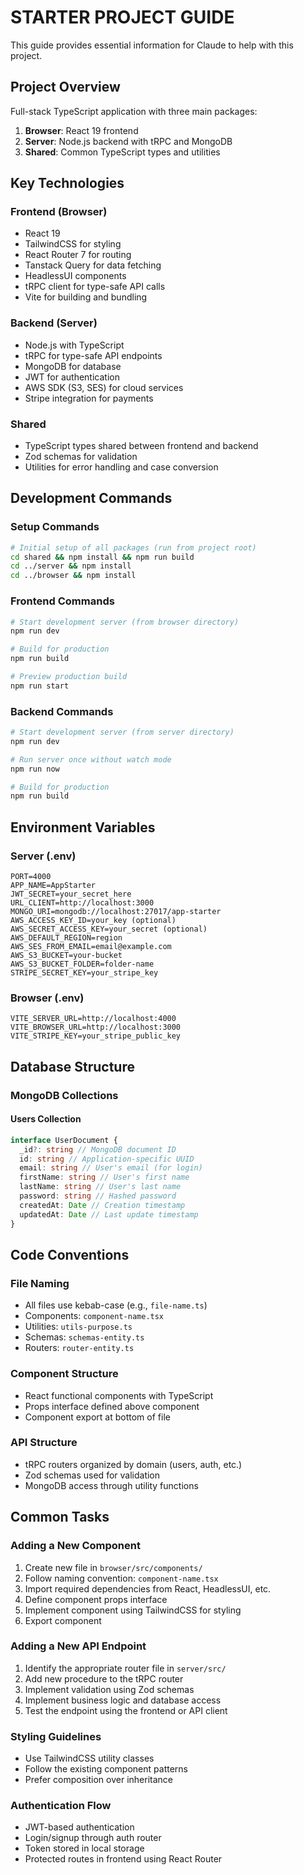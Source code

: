 # STARTER PROJECT GUIDE

This guide provides essential information for Claude to help with this project.

## Project Overview

Full-stack TypeScript application with three main packages:

1. **Browser**: React 19 frontend
2. **Server**: Node.js backend with tRPC and MongoDB
3. **Shared**: Common TypeScript types and utilities

## Key Technologies

### Frontend (Browser)

- React 19
- TailwindCSS for styling
- React Router 7 for routing
- Tanstack Query for data fetching
- HeadlessUI components
- tRPC client for type-safe API calls
- Vite for building and bundling

### Backend (Server)

- Node.js with TypeScript
- tRPC for type-safe API endpoints
- MongoDB for database
- JWT for authentication
- AWS SDK (S3, SES) for cloud services
- Stripe integration for payments

### Shared

- TypeScript types shared between frontend and backend
- Zod schemas for validation
- Utilities for error handling and case conversion

## Development Commands

### Setup Commands

```bash
# Initial setup of all packages (run from project root)
cd shared && npm install && npm run build
cd ../server && npm install
cd ../browser && npm install
```

### Frontend Commands

```bash
# Start development server (from browser directory)
npm run dev

# Build for production
npm run build

# Preview production build
npm run start
```

### Backend Commands

```bash
# Start development server (from server directory)
npm run dev

# Run server once without watch mode
npm run now

# Build for production
npm run build
```

## Environment Variables

### Server (.env)

```
PORT=4000
APP_NAME=AppStarter
JWT_SECRET=your_secret_here
URL_CLIENT=http://localhost:3000
MONGO_URI=mongodb://localhost:27017/app-starter
AWS_ACCESS_KEY_ID=your_key (optional)
AWS_SECRET_ACCESS_KEY=your_secret (optional)
AWS_DEFAULT_REGION=region
AWS_SES_FROM_EMAIL=email@example.com
AWS_S3_BUCKET=your-bucket
AWS_S3_BUCKET_FOLDER=folder-name
STRIPE_SECRET_KEY=your_stripe_key
```

### Browser (.env)

```
VITE_SERVER_URL=http://localhost:4000
VITE_BROWSER_URL=http://localhost:3000
VITE_STRIPE_KEY=your_stripe_public_key
```

## Database Structure

### MongoDB Collections

#### Users Collection

```typescript
interface UserDocument {
  _id?: string // MongoDB document ID
  id: string // Application-specific UUID
  email: string // User's email (for login)
  firstName: string // User's first name
  lastName: string // User's last name
  password: string // Hashed password
  createdAt: Date // Creation timestamp
  updatedAt: Date // Last update timestamp
}
```

## Code Conventions

### File Naming

- All files use kebab-case (e.g., `file-name.ts`)
- Components: `component-name.tsx`
- Utilities: `utils-purpose.ts`
- Schemas: `schemas-entity.ts`
- Routers: `router-entity.ts`

### Component Structure

- React functional components with TypeScript
- Props interface defined above component
- Component export at bottom of file

### API Structure

- tRPC routers organized by domain (users, auth, etc.)
- Zod schemas used for validation
- MongoDB access through utility functions

## Common Tasks

### Adding a New Component

1. Create new file in `browser/src/components/`
2. Follow naming convention: `component-name.tsx`
3. Import required dependencies from React, HeadlessUI, etc.
4. Define component props interface
5. Implement component using TailwindCSS for styling
6. Export component

### Adding a New API Endpoint

1. Identify the appropriate router file in `server/src/`
2. Add new procedure to the tRPC router
3. Implement validation using Zod schemas
4. Implement business logic and database access
5. Test the endpoint using the frontend or API client

### Styling Guidelines

- Use TailwindCSS utility classes
- Follow the existing component patterns
- Prefer composition over inheritance

### Authentication Flow

- JWT-based authentication
- Login/signup through auth router
- Token stored in local storage
- Protected routes in frontend using React Router
